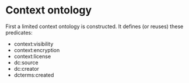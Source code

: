 # Context ontology

First a limited context ontology is constructed. It defines (or reuses) these predicates:

* context:visibility
* context:encryption
* context:license
* dc:source
* dc:creator
* dcterms:created
